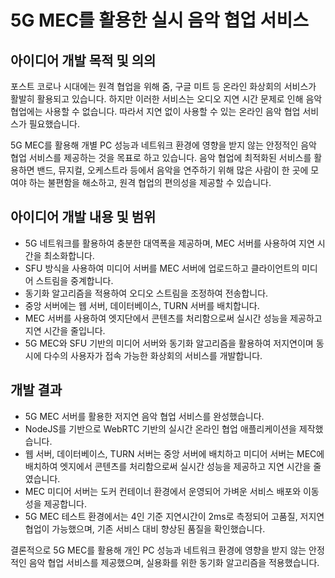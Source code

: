 # 5G MEC를 활용한 실시 음악 협업 서비스

## 아이디어 개발 목적 및 의의
포스트 코로나 시대에는 원격 협업을 위해 줌, 구글 미트 등 온라인 화상회의 서비스가 활발히 활용되고 있습니다. 
하지만 이러한 서비스는 오디오 지연 시간 문제로 인해 음악 협업에는 사용할 수 없습니다.
따라서 지연 없이 사용할 수 있는 온라인 음악 협업 서비스가 필요했습니다.

5G MEC를 활용해 개별 PC 성능과 네트워크 환경에 영향을 받지 않는 안정적인 음악 협업 서비스를 제공하는 것을 목표로 하고 있습니다.
음악 협업에 최적화된 서비스를 활용하면 밴드, 뮤지컬, 오케스트라 등에서 음악을 연주하기 위해 많은 사람이 한 곳에 모여야 하는 불편함을 해소하고, 원격 협업의 편의성을 제공할 수 있습니다.

## 아이디어 개발 내용 및 범위
- 5G 네트워크를 활용하여 충분한 대역폭을 제공하며, MEC 서버를 사용하여 지연 시간을 최소화합니다.
- SFU 방식을 사용하여 미디어 서버를 MEC 서버에 업로드하고 클라이언트의 미디어 스트림을 중계합니다.
- 동기화 알고리즘을 적용하여 오디오 스트림을 조정하여 전송합니다.
- 중앙 서버에는 웹 서버, 데이터베이스, TURN 서버를 배치합니다.
- MEC 서버를 사용하여 엣지단에서 콘텐츠를 처리함으로써 실시간 성능을 제공하고 지연 시간을 줄입니다.
- 5G MEC와 SFU 기반의 미디어 서버와 동기화 알고리즘을 활용하여 저지연이며 동시에 다수의 사용자가 접속 가능한 화상회의 서비스를 개발합니다.

## 개발 결과
- 5G MEC 서버를 활용한 저지연 음악 협업 서비스를 완성했습니다.
- NodeJS를 기반으로 WebRTC 기반의 실시간 온라인 협업 애플리케이션을 제작했습니다.
- 웹 서버, 데이터베이스, TURN 서버는 중앙 서버에 배치하고 미디어 서버는 MEC에 배치하여 엣지에서 콘텐츠를 처리함으로써 실시간 성능을 제공하고 지연 시간을 줄였습니다.
- MEC 미디어 서버는 도커 컨테이너 환경에서 운영되어 가벼운 서비스 배포와 이동성을 제공합니다.
- 5G MEC 테스트 환경에서는 4인 기준 지연시간이 2ms로 측정되어 고품질, 저지연 협업이 가능했으며, 기존 서비스 대비 향상된 품질을 확인했습니다.

결론적으로 5G MEC를 활용해 개인 PC 성능과 네트워크 환경에 영향을 받지 않는 안정적인 음악 협업 서비스를 제공했으며, 실용화를 위한 동기화 알고리즘을 적용했습니다.
